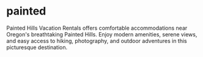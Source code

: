 # painted
Painted Hills Vacation Rentals offers comfortable accommodations near Oregon's breathtaking Painted Hills. Enjoy modern amenities, serene views, and easy access to hiking, photography, and outdoor adventures in this picturesque destination.
